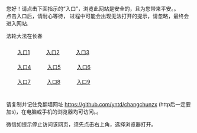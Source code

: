 您好！请点击下面指示的“入口”，浏览此网站是安全的，且为您带来平安。。 <br/>
点击入口后，请耐心等待， 过程中可能会出现无法打开的提示，请忽略，最终会进入网站. </br>

法轮大法在长春<br/>
<div style="padding:10px"><a style="margin:20px" target="_blank" href="https://d1txubfash5e6o.cloudfront.net/2Qpsp?ilgepx" id="ccLink1" rel="nofollow">入口1</a> <a target="_blank" style="margin:20px" href="https://d154923gymm9de.cloudfront.net/2Qpsp?fvyfc" id="ccLink2" rel="nofollow">入口2</a> <a style="margin:20px" target="_blank" href="https://d3r3cd5m0hebsw.cloudfront.net/2Qpsp?mwbxfrt" id="ccLink3" rel="nofollow">入口3</a></div>

<div style="padding:10px" ><a style="margin:20px" target="_blank" href="https://d1txubfash5e6o.cloudfront.net/2Qpsp?ilgepx" id="ccLink4" rel="nofollow">入口4</a> <a style="margin:20px" href="https://d154923gymm9de.cloudfront.net/2Qpsp?fvyfc" target="_blank" id="ccLink5" rel="nofollow">入口5</a> <a style="margin:20px" href="https://d3r3cd5m0hebsw.cloudfront.net/2Qpsp?mwbxfrt" target="_blank" id="ccLink6" rel="nofollow">入口6</a></div>

<div style="padding:10px"><a style="margin:20px" target="_blank" href="https://d1txubfash5e6o.cloudfront.net/2Qpsp?ilgepx" id="ccLink7" rel="nofollow">入口7</a> <a style="margin:20px" href="https://d154923gymm9de.cloudfront.net/2Qpsp?fvyfc" target="_blank" id="ccLink8" rel="nofollow">入口8</a> <a style="margin:20px" target="_blank" href="https://d3r3cd5m0hebsw.cloudfront.net/2Qpsp?mwbxfrt" id="ccLink9" rel="nofollow">入口9</a></div>

<br/>



请复制并记住免翻墙网址 https://github.com/yntd/changchunzx (http后一定要加s)，在电脑或手机的浏览器均可访问。。<br/>

微信如提示停止访问该网页，须先点击右上角，选择浏览器打开。
